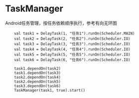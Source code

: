# TaskManager
Android任务管理，按任务依赖顺序执行，参考有向无环图





        val task1 = DelayTask(1, "任务1").runOn(Scheduler.MAIN)
        val task2 = DelayTask(2, "任务2").runOn(Scheduler.IO)
        val task3 = DelayTask(3, "任务3").runOn(Scheduler.IO)
        val task4 = DelayTask(4, "任务4").runOn(Scheduler.IO)
        val task5 = DelayTask(5, "任务5").runOn(Scheduler.IO)
        val task6 = DelayTask(6, "任务6").runOn(Scheduler.IO)

        task1.dependOn(task2)
        task1.dependOn(task3)
        task2.dependOn(task4)
        task2.dependOn(task5)
        task3.dependOn(task6)
        TaskManager(task1, true).start()
